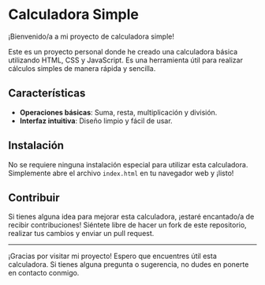# Calculadora Simple

¡Bienvenido/a a mi proyecto de calculadora simple!

Este es un proyecto personal donde he creado una calculadora básica utilizando HTML, CSS y JavaScript. Es una herramienta útil para realizar cálculos simples de manera rápida y sencilla.

## Características

- **Operaciones básicas**: Suma, resta, multiplicación y división.
- **Interfaz intuitiva**: Diseño limpio y fácil de usar.

## Instalación

No se requiere ninguna instalación especial para utilizar esta calculadora. Simplemente abre el archivo `index.html` en tu navegador web y ¡listo!

## Contribuir

Si tienes alguna idea para mejorar esta calculadora, ¡estaré encantado/a de recibir contribuciones! Siéntete libre de hacer un fork de este repositorio, realizar tus cambios y enviar un pull request.

---

¡Gracias por visitar mi proyecto! Espero que encuentres útil esta calculadora. Si tienes alguna pregunta o sugerencia, no dudes en ponerte en contacto conmigo.
